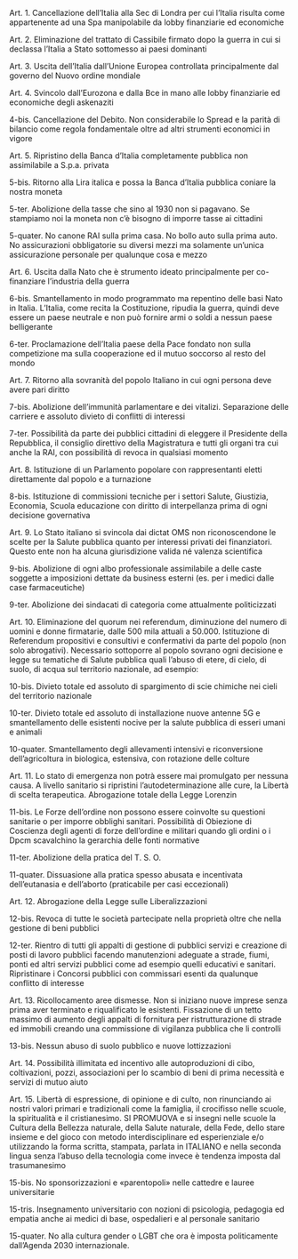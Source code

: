 Art. 1. Cancellazione dell’Italia alla Sec di Londra per cui l’Italia risulta come appartenente ad una Spa manipolabile da lobby finanziarie ed economiche

Art. 2. Eliminazione del trattato di Cassibile firmato dopo la guerra in cui si declassa l’Italia a Stato sottomesso ai paesi dominanti

Art. 3. Uscita dell’Italia dall’Unione Europea controllata principalmente dal governo del Nuovo ordine mondiale

Art. 4. Svincolo dall’Eurozona e dalla Bce in mano alle lobby finanziarie ed economiche degli askenaziti

4-bis. Cancellazione del Debito. Non considerabile lo Spread e la parità di bilancio come regola fondamentale oltre ad altri strumenti economici in vigore

Art. 5. Ripristino della Banca d’Italia completamente pubblica non assimilabile a S.p.a. privata

5-bis. Ritorno alla Lira italica e possa la Banca d’Italia pubblica coniare la nostra moneta

5-ter. Abolizione della tasse che sino al 1930 non si pagavano. Se stampiamo noi la moneta non c’è bisogno di imporre tasse ai cittadini

5-quater. No canone RAI sulla prima casa. No bollo auto sulla prima auto. No assicurazioni obbligatorie su diversi mezzi ma solamente un’unica assicurazione personale per qualunque cosa e mezzo

Art. 6. Uscita dalla Nato che è strumento ideato principalmente per co-finanziare l’industria della guerra

6-bis. Smantellamento in modo programmato ma repentino delle basi Nato in Italia. L’Italia, come recita la Costituzione, ripudia la guerra, quindi deve essere un paese neutrale e non può fornire armi o soldi a nessun paese belligerante

6-ter. Proclamazione dell’Italia paese della Pace fondato non sulla competizione ma sulla cooperazione ed il mutuo soccorso al resto del mondo

Art. 7. Ritorno alla sovranità del popolo Italiano in cui ogni persona deve avere pari diritto

7-bis. Abolizione dell’immunità parlamentare e dei vitalizi. Separazione delle carriere e assoluto divieto di conflitti di interessi

7-ter. Possibilità da parte dei pubblici cittadini di eleggere il Presidente della Repubblica, il consiglio direttivo della Magistratura e tutti gli organi tra cui anche la RAI, con possibilità di revoca in qualsiasi momento

Art. 8. Istituzione di un Parlamento popolare con rappresentanti eletti direttamente dal popolo e a turnazione

8-bis. Istituzione di commissioni tecniche per i settori Salute, Giustizia, Economia, Scuola educazione con diritto di interpellanza prima di ogni decisione governativa

Art. 9. Lo Stato italiano si svincola dai dictat OMS non riconoscendone le scelte per la Salute pubblica quanto per interessi privati dei finanziatori. Questo ente non ha alcuna giurisdizione valida né valenza scientifica

9-bis. Abolizione di ogni albo professionale assimilabile a delle caste soggette a imposizioni dettate da business esterni (es. per i medici dalle case farmaceutiche)

9-ter. Abolizione dei sindacati di categoria come attualmente politicizzati

Art. 10. Eliminazione del quorum nei referendum, diminuzione del numero di uomini e donne firmatarie, dalle 500 mila attuali a 50.000. Istituzione di Referendum propositivi e consultivi e confermativi da parte del popolo (non solo abrogativi). Necessario sottoporre al popolo sovrano ogni decisione e legge su tematiche di Salute pubblica quali l’abuso di etere, di cielo, di suolo, di acqua sul territorio nazionale, ad esempio:

10-bis. Divieto totale ed assoluto di spargimento di scie chimiche nei cieli del territorio nazionale

10-ter. Divieto totale ed assoluto di installazione nuove antenne 5G e smantellamento delle esistenti nocive per la salute pubblica di esseri umani e animali

10-quater. Smantellamento degli allevamenti intensivi e riconversione dell’agricoltura in biologica, estensiva, con rotazione delle colture

Art. 11. Lo stato di emergenza non potrà essere mai promulgato per nessuna causa. A livello sanitario si ripristini l’autodeterminazione alle cure, la Libertà di scelta terapeutica. Abrogazione totale della Legge Lorenzin

11-bis. Le Forze dell’ordine non possono essere coinvolte su questioni sanitarie o per imporre obblighi sanitari. Possibilità di Obiezione di Coscienza degli agenti di forze dell’ordine e militari quando gli ordini o i Dpcm scavalchino la gerarchia delle fonti normative

11-ter. Abolizione della pratica del T. S. O.

11-quater. Dissuasione alla pratica spesso abusata e incentivata dell’eutanasia e dell’aborto (praticabile per casi eccezionali)

Art. 12. Abrogazione della Legge sulle Liberalizzazioni

12-bis. Revoca di tutte le società partecipate nella proprietà oltre che nella gestione di beni pubblici

12-ter. Rientro di tutti gli appalti di gestione di pubblici servizi e creazione di posti di lavoro pubblici facendo manutenzioni adeguate a strade, fiumi, ponti ed altri servizi pubblici come ad esempio quelli educativi e sanitari. Ripristinare i Concorsi pubblici con commissari esenti da qualunque conflitto di interesse

Art. 13. Ricollocamento aree dismesse. Non si iniziano nuove imprese senza prima aver terminato e riqualificato le esistenti. Fissazione di un tetto massimo di aumento degli appalti di fornitura per ristrutturazione di strade ed immobili creando una commissione di vigilanza pubblica che li controlli

13-bis. Nessun abuso di suolo pubblico e nuove lottizzazioni

Art. 14. Possibilità illimitata ed incentivo alle autoproduzioni di cibo, coltivazioni, pozzi, associazioni per lo scambio di beni di prima necessità e servizi di mutuo aiuto

Art. 15. Libertà di espressione, di opinione e di culto, non rinunciando ai nostri valori primari e tradizionali come la famiglia, il crocifisso nelle scuole, la spiritualità e il cristianesimo. SI PROMUOVA e si insegni nelle scuole la Cultura della Bellezza naturale, della Salute naturale, della Fede, dello stare insieme e del gioco con metodo interdisciplinare ed esperienziale e/o utilizzando la forma scritta, stampata, parlata in ITALIANO e nella seconda lingua senza l’abuso della tecnologia come invece è tendenza imposta dal trasumanesimo

15-bis. No sponsorizzazioni e «parentopoli» nelle cattedre e lauree universitarie

15-tris. Insegnamento universitario con nozioni di psicologia, pedagogia ed empatia anche ai medici di base, ospedalieri e al personale sanitario

15-quater. No alla cultura gender o LGBT che ora è imposta politicamente dall’Agenda 2030 internazionale.

